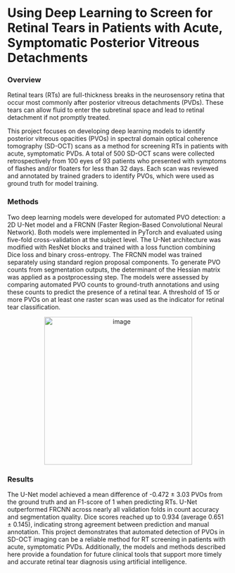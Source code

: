 # Using Deep Learning to Screen for Retinal Tears in Patients with Acute, Symptomatic Posterior Vitreous Detachments

### Overview

Retinal tears (RTs) are full-thickness breaks in the neurosensory retina that occur most commonly after posterior vitreous detachments (PVDs). These tears can allow fluid to enter the subretinal space and lead to retinal detachment if not promptly treated.

This project focuses on developing deep learning models to identify posterior vitreous opacities (PVOs) in spectral domain optical coherence tomography (SD-OCT) scans as a method for screening RTs in patients with acute, symptomatic PVDs. A total of 500 SD-OCT scans were collected retrospectively from 100 eyes of 93 patients who presented with symptoms of flashes and/or floaters for less than 32 days. Each scan was reviewed and annotated by trained graders to identify PVOs, which were used as ground truth for model training.

### Methods

Two deep learning models were developed for automated PVO detection: a 2D U-Net model and a FRCNN (Faster Region-Based Convolutional Neural Network). Both models were implemented in PyTorch and evaluated using five-fold cross-validation at the subject level. The U-Net architecture was modified with ResNet blocks and trained with a loss function combining Dice loss and binary cross-entropy. The FRCNN model was trained separately using standard region proposal components. To generate PVO counts from segmentation outputs, the determinant of the Hessian matrix was applied as a postprocessing step. The models were assessed by comparing automated PVO counts to ground-truth annotations and using these counts to predict the presence of a retinal tear. A threshold of 15 or more PVOs on at least one raster scan was used as the indicator for retinal tear classification.

<p align="center">
  <img width="336" alt="image" src="https://github.com/user-attachments/assets/02c69212-ded9-4b27-a876-f10fb9b4c19b" />
</p>

### Results

The U-Net model achieved a mean difference of -0.472 ± 3.03 PVOs from the ground truth and an F1-score of 1 when predicting RTs. U-Net outperformed FRCNN across nearly all validation folds in count accuracy and segmentation quality. Dice scores reached up to 0.934 (average 0.651 ± 0.145), indicating strong agreement between prediction and manual annotation. This project demonstrates that automated detection of PVOs in SD-OCT imaging can be a reliable method for RT screening in patients with acute, symptomatic PVDs. Additionally, the models and methods described here provide a foundation for future clinical tools that support more timely and accurate retinal tear diagnosis using artificial intelligence.
